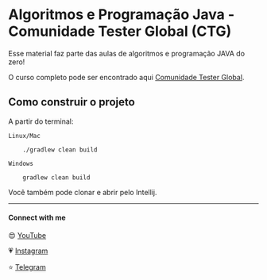 # Algoritmos e Programação Java - Comunidade Tester Global (CTG)

Esse material faz parte das aulas de algoritmos e programação JAVA do zero!

O curso completo pode ser encontrado aqui [Comunidade Tester Global](https://viniciuspessoni.com/comunidade-tester-global/).

## Como construir o projeto
A partir do terminal:

    Linux/Mac

        ./gradlew clean build  
    
    Windows
    
        gradlew clean build

Você também pode clonar e abrir pelo Intellij.

-------------

#### Connect with me


😍 [YouTube]( https://www.youtube.com/c/pessonizando)

💗 [Instagram](https://www.instagram.com/pessonizando)

⭐ [Telegram](https://t.me/pessonizando)

